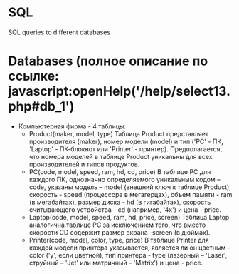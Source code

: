 # SQL
SQL queries to different databases

# Databases (полное описание по ссылке: javascript:openHelp('/help/select13.php#db_1')
  + Компьютерная фирма - 4 таблицы:
    - Product(maker, model, type)
    Таблица Product представляет производителя (maker), номер модели (model) и тип ('PC' - ПК, 'Laptop' - ПК-блокнот или 'Printer' - принтер). Предполагается, что номера моделей в таблице Product уникальны для всех производителей и типов продуктов.
    - PC(code, model, speed, ram, hd, cd, price)
    В таблице PC для каждого ПК, однозначно определяемого уникальным кодом – code, указаны модель – model (внешний ключ к таблице Product), скорость - speed (процессора в мегагерцах), объем памяти - ram (в мегабайтах), размер диска - hd (в гигабайтах), скорость считывающего устройства - cd (например, '4x') и цена - price. 
    - Laptop(code, model, speed, ram, hd, price, screen)
    Таблица Laptop аналогична таблице РС за исключением того, что вместо скорости CD содержит размер экрана -screen (в дюймах).
    - Printer(code, model, color, type, price)
    В таблице Printer для каждой модели принтера указывается, является ли он цветным - color ('y', если цветной), тип принтера - type (лазерный – 'Laser', струйный – 'Jet' или матричный – 'Matrix') и цена - price.
